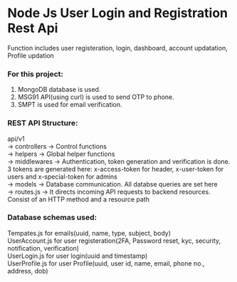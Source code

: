 # Node Js User Login and Registration Rest Api 
Function includes user registeration, login, dashboard, account updatation, Profile updation

### For this project:
1. MongoDB database is used. 
2. MSG91 API(using curl) is used to send OTP to phone.
3. SMPT is used for email verification.

### REST API Structure:
api/v1 <br />
          -> controllers -> Control functions <br />
          -> helpers -> Global helper functions <br />
          -> middlewares -> Authentication, token generation and verification is done. 3 tokens are generated here: x-access-token for header, x-user-token for users and x-special-token for admins <br />
          -> models -> Database communication. All databse queries are set here <br />
          -> routes.js -> It directs incoming API requests to backend resources. Consist of an HTTP method and a resource path <br />

### Database schemas used:
Tempates.js for emails(uuid, name, type, subject, body) <br />
UserAccount.js for user registeration(2FA, Password reset, kyc, security, notification, verification) <br />
UserLogin.js for user login(uuid and timestamp) <br />
UserProfile.js for user Profile(uuid, user id, name, email, phone no., address, dob)